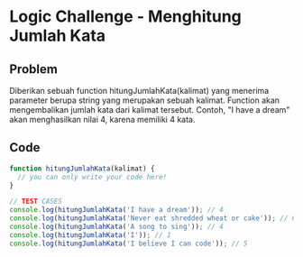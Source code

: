 # Logic Challenge - Menghitung Jumlah Kata

## Problem

Diberikan sebuah function hitungJumlahKata(kalimat) yang menerima parameter berupa string yang merupakan sebuah kalimat. Function akan mengembalikan jumlah kata dari kalimat tersebut. Contoh, "I have a dream" akan menghasilkan nilai 4, karena memiliki 4 kata.

## Code

```JavaScript
function hitungJumlahKata(kalimat) {
  // you can only write your code here!
}

// TEST CASES
console.log(hitungJumlahKata('I have a dream')); // 4
console.log(hitungJumlahKata('Never eat shredded wheat or cake')); // 6
console.log(hitungJumlahKata('A song to sing')); // 4
console.log(hitungJumlahKata('I')); // 1
console.log(hitungJumlahKata('I believe I can code')); // 5
```
